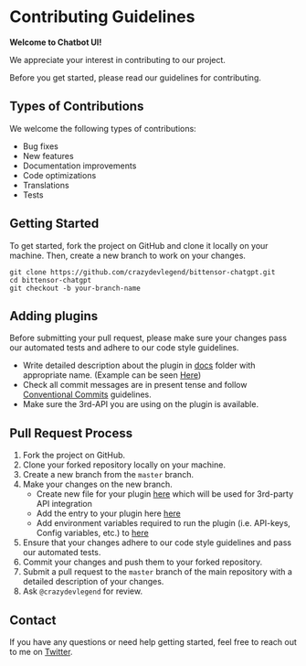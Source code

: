 # Contributing Guidelines

**Welcome to Chatbot UI!**

We appreciate your interest in contributing to our project.

Before you get started, please read our guidelines for contributing.

## Types of Contributions

We welcome the following types of contributions:

- Bug fixes
- New features
- Documentation improvements
- Code optimizations
- Translations
- Tests

## Getting Started

To get started, fork the project on GitHub and clone it locally on your machine. Then, create a new branch to work on your changes.

```
git clone https://github.com/crazydevlegend/bittensor-chatgpt.git
cd bittensor-chatgpt
git checkout -b your-branch-name
```

## Adding plugins

Before submitting your pull request, please make sure your changes pass our automated tests and adhere to our code style guidelines.

- Write detailed description about the plugin in [docs](.\docs) folder with appropriate name. (Example can be seen [Here](.\docs\open-weather.md))
- Check all commit messages are in present tense and follow [Conventional Commits](https://www.conventionalcommits.org/en/v1.0.0/) guidelines.
- Make sure the 3rd-API you are using on the plugin is available.

## Pull Request Process

1. Fork the project on GitHub.
2. Clone your forked repository locally on your machine.
3. Create a new branch from the `master` branch.
4. Make your changes on the new branch.
   - Create new file for your plugin [here](\pages\api\plugins) which will be used for 3rd-party API integration
   - Add the entry to your plugin here [here](\pages\api\plugins\index.ts#L5C6-L5C6)
   - Add environment variables required to run the plugin (i.e. API-keys, Config variables, etc.) to [here](.env.local.example)
5. Ensure that your changes adhere to our code style guidelines and pass our automated tests.
6. Commit your changes and push them to your forked repository.
7. Submit a pull request to the `master` branch of the main repository with a detailed description of your changes.
8. Ask `@crazydevlegend` for review.

## Contact

If you have any questions or need help getting started, feel free to reach out to me on [Twitter](https://twitter.com/crazydevlegend).
